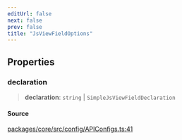 ```yaml
---
editUrl: false
next: false
prev: false
title: "JsViewFieldOptions"
---
```


## Properties

### declaration

> **declaration**: `string` \| `SimpleJsViewFieldDeclaration`

#### Source

[packages/core/src/config/APIConfigs.ts:41](https://github.com/mProjectsCode/obsidian-meta-bind-plugin/blob/bf383cc50e22f56b35d4d9074e74a4639c99d45e/packages/core/src/config/APIConfigs.ts#L41)

